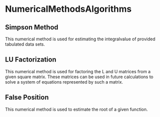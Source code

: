 # NumericalMethodsAlgorithms
## Simpson Method 
This numerical method is used for estimating the integralvalue of provided tabulated data sets.
## LU Factorization
This numerical method is used for factoring the L and U matrices from a given square matrix.  These matrices can be used in future calculations to solve a system of equations represented by such a matrix.
## False Position 
This numerical method is used to estimate the root of a given function.  
